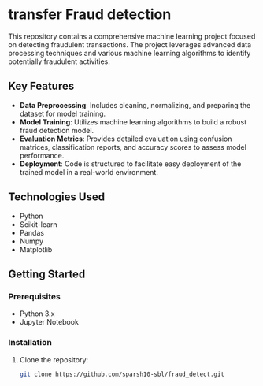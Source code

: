 # transfer Fraud detection


This repository contains a comprehensive machine learning project focused on detecting fraudulent transactions. The project leverages advanced data processing techniques and various machine learning algorithms to identify potentially fraudulent activities.

## Key Features
- **Data Preprocessing**: Includes cleaning, normalizing, and preparing the dataset for model training.
- **Model Training**: Utilizes machine learning algorithms to build a robust fraud detection model.
- **Evaluation Metrics**: Provides detailed evaluation using confusion matrices, classification reports, and accuracy scores to assess model performance.
- **Deployment**: Code is structured to facilitate easy deployment of the trained model in a real-world environment.

## Technologies Used
- Python
- Scikit-learn
- Pandas
- Numpy
- Matplotlib

## Getting Started

### Prerequisites
- Python 3.x
- Jupyter Notebook

### Installation
1. Clone the repository:
   ```bash
   git clone https://github.com/sparsh10-sbl/fraud_detect.git

